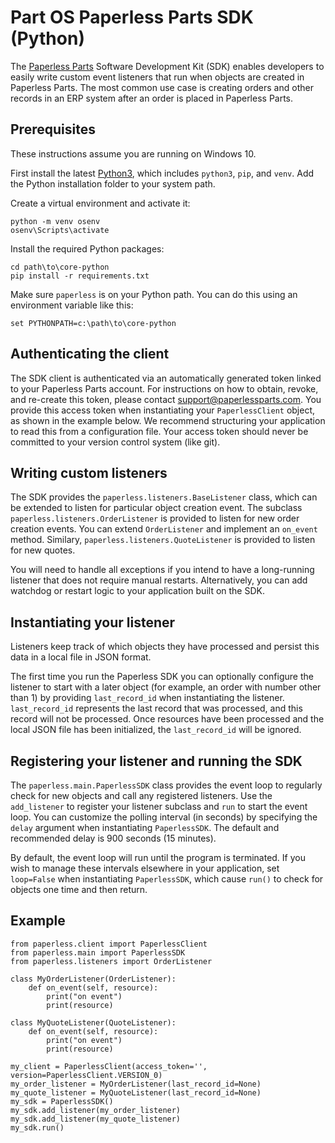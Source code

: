 Part OS Paperless Parts SDK (Python)
====================================

The [Paperless Parts](https://www.paperlessparts.com) Software Development Kit 
(SDK) enables developers to easily write custom event listeners that run when 
objects are created in Paperless Parts. The most common use case is creating 
orders and other records in an ERP system after an order is placed in Paperless 
Parts.

Prerequisites
-------------

These instructions assume you are running on Windows 10.

First install the latest [Python3](https://www.python.org/downloads/), which 
includes `python3`, `pip`, and `venv`. Add the Python installation folder to 
your system path. 

Create a virtual environment and activate it:

    python -m venv osenv
    osenv\Scripts\activate

Install the required Python packages:

    cd path\to\core-python
    pip install -r requirements.txt

Make sure `paperless` is on your Python path. You can do this using an 
environment variable like this:

    set PYTHONPATH=c:\path\to\core-python


Authenticating the client
-------------------------

The SDK client is authenticated via an automatically generated token linked to 
your Paperless Parts account. For instructions on how to obtain, revoke, and 
re-create this token, please contact support@paperlessparts.com. You provide 
this access token when instantiating your `PaperlessClient` object, as shown in 
the example below. We recommend structuring your application to read this from
a configuration file. Your access token should never be committed to your 
version control system (like git).


Writing custom listeners
------------------------ 

The SDK provides the `paperless.listeners.BaseListener` class, which can be 
extended to listen for particular object creation event. The subclass
`paperless.listeners.OrderListener` is provided to listen for new order creation 
events. You can extend `OrderListener` and implement an `on_event` method. Similary,
`paperless.listeners.QuoteListener` is provided to listen for new quotes.

You will need to handle all exceptions if you intend to have a long-running 
listener that does not require manual restarts. Alternatively, you can add
watchdog or restart logic to your application built on the SDK. 


Instantiating your listener
---------------------------

Listeners keep track of which objects they have processed and persist this
data in a local file in JSON format.

The first time you run the Paperless SDK you can optionally configure the 
listener to start with a later object (for example, an order with number other 
than 1) by providing `last_record_id` when instantiating the listener.
`last_record_id` represents the last record that was processed, and this record
will not be processed. Once resources have been processed and the local JSON 
file has been initialized, the `last_record_id` will be ignored.


Registering your listener and running the SDK
---------------------------------------------

The `paperless.main.PaperlessSDK` class provides the event loop to regularly 
check for new objects and call any registered listeners. Use the `add_listener`
to register your listener subclass and `run` to start the event loop. You can 
customize the polling interval (in seconds) by specifying the `delay` argument
when instantiating `PaperlessSDK`. The default and recommended delay is 900 
seconds (15 minutes).

By default, the event loop will run until the program is terminated. If you 
wish to manage these intervals elsewhere in your application, set `loop=False`
when instantiating `PaperlessSDK`, which cause `run()` to check for objects one
time and then return.    


Example
-------

    from paperless.client import PaperlessClient
    from paperless.main import PaperlessSDK
    from paperless.listeners import OrderListener
    
    class MyOrderListener(OrderListener):
        def on_event(self, resource):
            print("on event")
            print(resource)

    class MyQuoteListener(QuoteListener):
        def on_event(self, resource):
            print("on event")
            print(resource)
    
    my_client = PaperlessClient(access_token='', version=PaperlessClient.VERSION_0)
    my_order_listener = MyOrderListener(last_record_id=None)
    my_quote_listener = MyQuoteListener(last_record_id=None)
    my_sdk = PaperlessSDK()
    my_sdk.add_listener(my_order_listener)
    my_sdk.add_listener(my_quote_listener)
    my_sdk.run()
